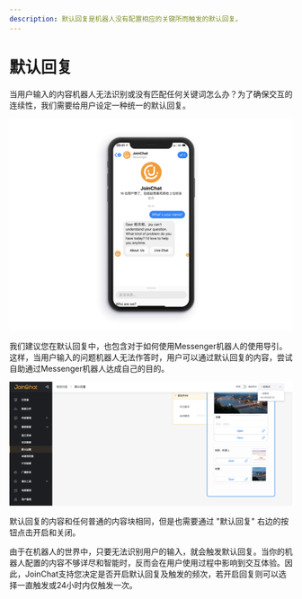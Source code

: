 ```yaml
---
description: 默认回复是机器人没有配置相应的关键所而触发的默认回复。
---
```


# 默认回复

当用户输入的内容机器人无法识别或没有匹配任何关键词怎么办？为了确保交互的连续性，我们需要给用户设定一种统一的默认回复。

![&#x9ED8;&#x8BA4;&#x56DE;&#x590D;](../../.gitbook/assets/image%20%2878%29.png)

我们建议您在默认回复中，也包含对于如何使用Messenger机器人的使用导引。这样，当用户输入的问题机器人无法作答时，用户可以通过默认回复的内容，尝试自助通过Messenger机器人达成自己的目的。

![&#x9ED8;&#x8BA4;&#x56DE;&#x590D;](../../.gitbook/assets/image%20%28149%29.png)

默认回复的内容和任何普通的内容块相同，但是也需要通过 "默认回复" 右边的按钮点击开启和关闭。

由于在机器人的世界中，只要无法识别用户的输入，就会触发默认回复。当你的机器人配置的内容不够详尽和智能时，反而会在用户使用过程中影响到交互体验。因此，JoinChat支持您决定是否开启默认回复及触发的频次，若开启回复则可以选择一直触发或24小时内仅触发一次。

